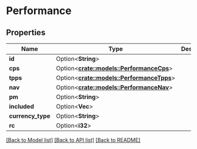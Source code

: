 # Performance

## Properties

Name | Type | Description | Notes
------------ | ------------- | ------------- | -------------
**id** | Option<**String**> |  | [optional]
**cps** | Option<[**crate::models::PerformanceCps**](performance_cps.md)> |  | [optional]
**tpps** | Option<[**crate::models::PerformanceTpps**](performance_tpps.md)> |  | [optional]
**nav** | Option<[**crate::models::PerformanceNav**](performance_nav.md)> |  | [optional]
**pm** | Option<**String**> |  | [optional]
**included** | Option<**Vec<String>**> |  | [optional]
**currency_type** | Option<**String**> |  | [optional]
**rc** | Option<**i32**> |  | [optional]

[[Back to Model list]](../README.md#documentation-for-models) [[Back to API list]](../README.md#documentation-for-api-endpoints) [[Back to README]](../README.md)


